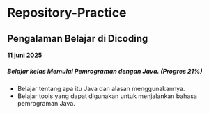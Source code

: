 # Repository-Practice
Pengalaman Belajar di Dicoding
--
**11 juni 2025**<br>
##### Belajar kelas Memulai Pemrograman dengan Java. (Progres 21%)

* Belajar tentang apa itu Java dan alasan menggunakannya.
* Belajar tools yang dapat digunakan untuk menjalankan bahasa pemrograman Java.
  
